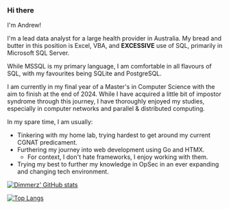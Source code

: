 ### Hi there

I'm Andrew!

I'm a lead data analyst for a large health provider in Australia. My bread and butter in this position is Excel, VBA, and **EXCESSIVE** use of SQL, primarily in Microsoft SQL Server.

While MSSQL is my primary language, I am comfortable in all flavours of SQL, with my favourites being SQLite and PostgreSQL.

I am currently in my final year of a Master's in Computer Science with the aim to finish at the end of 2024.
While I have acquired a little bit of impostor syndrome through this journey, I have thoroughly enjoyed my studies, especially in computer networks and parallel & distributed computing.

In my spare time, I am usually:
- Tinkering with my home lab, trying hardest to get around my current CGNAT predicament.
- Furthering my journey into web development using Go and HTMX.
  - For context, I don't hate frameworks, I enjoy working with them.
- Trying my best to further my knowledge in OpSec in an ever expanding and changing tech environment.

[![Dimmerz' GitHub stats](https://github-stats-xi-blond.vercel.app/api?username=dimmerz92&show_icons=true&theme=transparent)](https://github-stats-xi-blond.vercel.app/)

[![Top Langs](https://github-stats-xi-blond.vercel.app/api/top-langs/?username=dimmerz92&layout=compact&exclude_repo=github-stats&hide=jupyter%20notebook,html,css&theme=transparent)](https://github-stats-xi-blond.vercel.app/)
